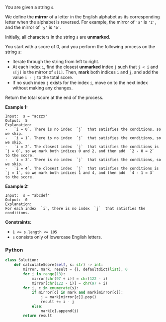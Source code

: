 You are given a string  `s`.

We define the  **mirror**  of a letter in the English alphabet as its corresponding letter when the alphabet is
reversed. For example, the mirror of  `'a'`  is  `'z'`, and the mirror of  `'y'`  is  `'b'`.

Initially, all characters in the string  `s`  are  **unmarked**.

You start with a score of 0, and you perform the following process on the string  `s`:

- Iterate through the string from left to right.
- At each index  `i`, find the closest  **unmarked**  index  `j`  such that  `j < i`  and  `s[j]`  is the mirror
  of  `s[i]`. Then,  **mark**  both indices  `i`  and  `j`, and add the value  `i - j`  to the total score.
- If no such index  `j`  exists for the index  `i`, move on to the next index without making any changes.

Return the total score at the end of the process.

**Example 1:**

```
Input:  s = "aczzx"
Output:  5
Explanation:
-   `i = 0`. There is no index  `j`  that satisfies the conditions, so we skip.
-   `i = 1`. There is no index  `j`  that satisfies the conditions, so we skip.
-   `i = 2`. The closest index  `j`  that satisfies the conditions is  `j = 0`, so we mark both indices 0 and 2, and then add  `2 - 0 = 2`  to the score.
-   `i = 3`. There is no index  `j`  that satisfies the conditions, so we skip.
-   `i = 4`. The closest index  `j`  that satisfies the conditions is  `j = 1`, so we mark both indices 1 and 4, and then add  `4 - 1 = 3`  to the score.
```

**Example 2:**

```
Input:  s = "abcdef"
Output:  0
Explanation:
For each index  `i`, there is no index  `j`  that satisfies the conditions.
```

**Constraints:**

- `1 <= s.length <= 105`
- `s`  consists only of lowercase English letters.

### Python

```python
class Solution:
    def calculateScore(self, s: str) -> int:
        mirror, mark, result = {}, defaultdict(list), 0
        for i in range(13):
            mirror[chr(97 + i)] = chr(122 - i)
            mirror[chr(122 - i)] = chr(97 + i)
        for i, c in enumerate(s):
            if mirror[c] in mark and mark[mirror[c]]:
                j = mark[mirror[c]].pop()
                result += i - j
            else:
                mark[c].append(i)
        return result
```